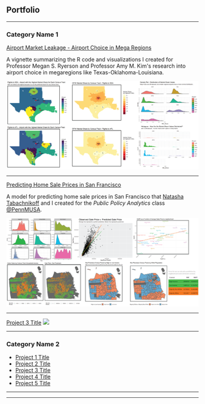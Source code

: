 ## Portfolio

---

### Category Name 1 

[Airport Market Leakage - Airport Choice in Mega Regions](/html/Airport_Market_Leakage_Code_Library_and_Overview.html)

A vignette summarizing the R code and visualizations I created for Professor Megan S. Ryerson and Professor Amy M. Kim's research into airport choice in megaregions like Texas-Oklahoma-Louisiana.

<img src="images/Airport Choice in Mega Regions thumbnail-01.png?raw=true"/>

---
[Predicting Home Sale Prices in San Francisco](/html/Predicting_San_Francisco_Home_Sale_Prices.html)

A model for predicting home sale prices in San Francisco that [Natasha Tabachnikoff](https://www.linkedin.com/in/natasha-tabachnikoff/ "Natasha Tabachnikoff") and I created for the _Public Policy Analytics_ class [@PennMUSA](https://twitter.com/PennMUSA "PennMUSA").

<img src="images/San Francisco Housing Price Prediction-01.png?raw=true"/>

---
[Project 3 Title](http://example.com/)
<img src="images/dummy_thumbnail.jpg?raw=true"/>

---

### Category Name 2

- [Project 1 Title](http://example.com/)
- [Project 2 Title](http://example.com/)
- [Project 3 Title](http://example.com/)
- [Project 4 Title](http://example.com/)
- [Project 5 Title](http://example.com/)

---




---
